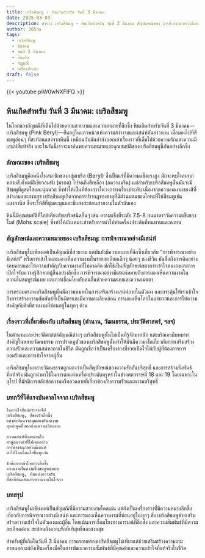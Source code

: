 ```yaml
---
title: เบริลสีชมพู - หินเกิดสำหรับ วันที่ 3 มีนาคม
date: 2025-03-03
description: สำรวจ เบริลสีชมพู - หินเกิดสำหรับ วันที่ 3 มีนาคม สัญลักษณ์ของ การพิจารณาอย่างมีเสน่ห์ มาเรียนรู้ความหมายลึกซึ้งของหินพิเศษนี้
author: 365วัน
tags:
  - เบริลสีชมพู
  - มีนาคม
  - วันที่ 3 มีนาคม
  - หินเกิด
  - อัญมณี
  - เครื่องประดับ
draft: false
---
```


{{< youtube plW0wNXFIFQ >}}

## หินเกิดสำหรับ วันที่ 3 มีนาคม: เบริลสีชมพู

ในโลกของอัญมณีที่เต็มไปด้วยความสวยงามและความหมายที่ลึกซึ้ง หินเกิดสำหรับวันที่ 3 มีนาคม—เบริลสีชมพู (Pink Beryl)—ยืนอยู่ในแถวหน้าแห่งความสง่างามและเสน่ห์อันยาวนาน เมื่อมองไปที่สีชมพูอ่อนๆ ที่สะท้อนแสงจากหินนี้ เหมือนกับมันกำลังบอกเล่าเรื่องราวที่เต็มไปด้วยความรักและความมีเสน่ห์ที่แท้จริง และในวันนี้เราจะมาค้นพบความหมายและคุณสมบัติของเบริลสีชมพูนี้กันอย่างลึกซึ้ง

### ลักษณะของ เบริลสีชมพู

เบริลสีชมพูคือหนึ่งในสมาชิกของกลุ่มเบริล (Beryl) ซึ่งเป็นแร่ที่มีความแข็งแรงสูง มักจะพบในหลากหลายสี ตั้งแต่สีเขียวอมฟ้า (มรกต) ไปจนถึงสีเหลือง (อควาแมรีน) แต่สำหรับเบริลสีชมพูนั้นมันจะมีสีชมพูที่ดูสดใสและนุ่มนวล ซึ่งทำให้เป็นที่ต้องการในวงการเครื่องประดับ เนื่องจากความงดงามของสีที่สง่างามและสงบสุข เบริลสีชมพูเกิดจากการปรากฏของธาตุที่มีส่วนผสมของโลหะที่ให้สีชมพูเช่นแมงกานีส ซึ่งจะให้สีที่นุ่มละมุนและมีแสงสะท้อนสวยงามในตัวมันเอง

หินนี้มีคุณสมบัติที่ใกล้เคียงกับเบริลชนิดอื่นๆ เช่น ความแข็งที่ระดับ 7.5-8 บนมาตราวัดความแข็งของโมส์ (Mohs scale) ซึ่งทำให้มันเหมาะสำหรับการนำไปทำเครื่องประดับที่ทนทานและคงทน

### สัญลักษณ์และความหมายของ เบริลสีชมพู: การพิจารณาอย่างมีเสน่ห์

เบริลสีชมพูไม่เพียงแต่เป็นอัญมณีที่สวยงาม แต่มันยังมีความหมายที่ลึกซึ้งเกี่ยวกับ “การพิจารณาอย่างมีเสน่ห์” หรือการเข้าใจและมองเห็นความงามในรายละเอียดเล็กๆ น้อยๆ ของชีวิต มันสื่อถึงการคิดอย่างรอบคอบและให้ความสำคัญกับความงามที่ไม่คาดคิด มักใช้เป็นสัญลักษณ์ของการเข้าใจตนเองและการเปิดใจรับความรู้สึกจากผู้อื่นอย่างลึกซึ้ง การพิจารณาอย่างมีเสน่ห์หมายถึงการมองเห็นความงามในความไม่สมบูรณ์แบบ และการเชื่อมโยงกับคนอื่นด้วยความสงบและความเมตตา

การครอบครองเบริลสีชมพูนั้นมีความหมายในการเสริมสร้างเสน่ห์ภายในตัวเอง และกระตุ้นให้เราเข้าใจถึงการสร้างความสัมพันธ์ที่เป็นมิตรและมีความละเอียดอ่อน การมองเห็นโลกในแง่บวกและการให้ความสำคัญกับสิ่งที่สวยงามที่ซ่อนอยู่ในทุกๆ ด้าน

### เรื่องราวที่เกี่ยวข้องกับ เบริลสีชมพู (ตำนาน, วัฒนธรรม, ประวัติศาสตร์, ฯลฯ)

ในตำนานและประวัติศาสตร์อัญมณีต่างๆ เบริลสีชมพูนั้นไม่เป็นที่รู้จักมากนัก แต่เบริลเองมีบทบาทสำคัญในหลายวัฒนธรรม การปรากฏตัวของเบริลสีชมพูนั้นทำให้มันมีความเชื่อเกี่ยวกับการเสริมสร้างความรักและความเสน่หาภายในชีวิต มันถูกเชื่อว่าเป็นเครื่องรางที่ช่วยเปิดใจให้กับผู้ที่ต้องการการยอมรับและการเข้าใจจากผู้อื่น

เบริลสีชมพูในหลายวัฒนธรรมถูกมองว่าเป็นสัญลักษณ์ของความรักอันบริสุทธิ์ และการสร้างสัมพันธ์ที่แท้จริง มันถูกนำมาใช้ในการตกแต่งเครื่องประดับหรูหราในช่วงศตวรรษที่ 18 และ 19 โดยเฉพาะในยุโรป ที่มักมีการสลักข้อความหรือลวดลายที่เกี่ยวข้องกับความรักและความบริสุทธิ์

### บทกวีที่ได้แรงบันดาลใจจาก เบริลสีชมพู

```
ในดวงใจที่แผ่กระจายไป
เบริลสีชมพู, สีของรักลึกซึ้ง
แสงสะท้อนจากมุมมองอันงดงาม
ทุกคำพูดที่บอกผ่านความเงียบงาม

ความเสน่ห์ที่เผยผ่านใจ
คำพูดบางคำที่ไม่เคยกล่าว
การพิจารณาอย่างมีเสน่ห์
ทำให้โลกนี้สดใสขึ้นทุกวัน

รักคือการเข้าใจอย่างลึกซึ้ง
ความงามในความไม่สมบูรณ์แบบ
เบริลสีชมพู, หินแห่งความรัก
ที่สะท้อนแสงแห่งความงามในใจเรา
```

### บทสรุป

เบริลสีชมพูไม่เพียงแค่เป็นอัญมณีที่มีความสวยงามโดดเด่น แต่ยังเป็นเครื่องรางที่มีความหมายลึกซึ้งเกี่ยวกับการพิจารณาอย่างมีเสน่ห์ และการมองเห็นความงามที่ซ่อนอยู่ในทุกๆ สิ่ง เบริลสีชมพูช่วยเสริมสร้างความเข้าใจในตัวเองและผู้อื่น โดยเน้นการเชื่อมโยงทางอารมณ์ที่ลึกซึ้ง และความสัมพันธ์ที่มีความละเอียดอ่อน สะท้อนถึงความรักที่บริสุทธิ์และสงบสุข

สำหรับผู้ที่เกิดในวันที่ 3 มีนาคม การครอบครองเบริลสีชมพูไม่เพียงแต่ช่วยเสริมสร้างความงามภายนอก แต่ยังเป็นเครื่องมือในการพัฒนาความสัมพันธ์ที่มีคุณค่าและความเข้าใจที่แท้จริงในชีวิต